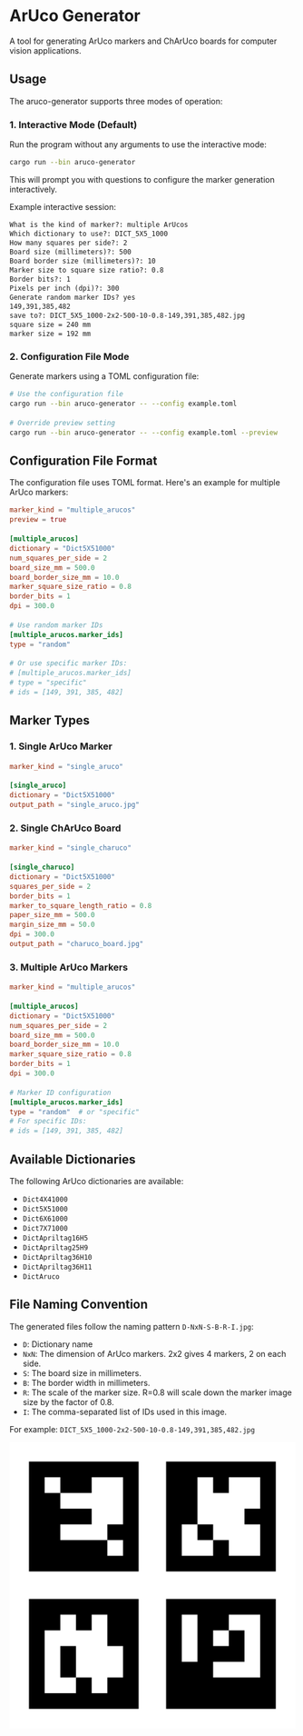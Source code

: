 # ArUco Generator

A tool for generating ArUco markers and ChArUco boards for computer vision applications.

## Usage

The aruco-generator supports three modes of operation:

### 1. Interactive Mode (Default)

Run the program without any arguments to use the interactive mode:

```bash
cargo run --bin aruco-generator
```

This will prompt you with questions to configure the marker generation interactively.

Example interactive session:
```
What is the kind of marker?: multiple ArUcos
Which dictionary to use?: DICT_5X5_1000
How many squares per side?: 2
Board size (millimeters)?: 500
Board border size (millimeters)?: 10
Marker size to square size ratio?: 0.8
Border bits?: 1
Pixels per inch (dpi)?: 300
Generate random marker IDs? yes
149,391,385,482
save to?: DICT_5X5_1000-2x2-500-10-0.8-149,391,385,482.jpg
square size = 240 mm
marker size = 192 mm
```

### 2. Configuration File Mode

Generate markers using a TOML configuration file:

```bash
# Use the configuration file
cargo run --bin aruco-generator -- --config example.toml

# Override preview setting
cargo run --bin aruco-generator -- --config example.toml --preview
```

## Configuration File Format

The configuration file uses TOML format. Here's an example for multiple ArUco markers:

```toml
marker_kind = "multiple_arucos"
preview = true

[multiple_arucos]
dictionary = "Dict5X51000"
num_squares_per_side = 2
board_size_mm = 500.0
board_border_size_mm = 10.0
marker_square_size_ratio = 0.8
border_bits = 1
dpi = 300.0

# Use random marker IDs
[multiple_arucos.marker_ids]
type = "random"

# Or use specific marker IDs:
# [multiple_arucos.marker_ids]
# type = "specific"
# ids = [149, 391, 385, 482]
```

## Marker Types

### 1. Single ArUco Marker

```toml
marker_kind = "single_aruco"

[single_aruco]
dictionary = "Dict5X51000"
output_path = "single_aruco.jpg"
```

### 2. Single ChArUco Board

```toml
marker_kind = "single_charuco"

[single_charuco]
dictionary = "Dict5X51000"
squares_per_side = 2
border_bits = 1
marker_to_square_length_ratio = 0.8
paper_size_mm = 500.0
margin_size_mm = 50.0
dpi = 300.0
output_path = "charuco_board.jpg"
```

### 3. Multiple ArUco Markers

```toml
marker_kind = "multiple_arucos"

[multiple_arucos]
dictionary = "Dict5X51000"
num_squares_per_side = 2
board_size_mm = 500.0
board_border_size_mm = 10.0
marker_square_size_ratio = 0.8
border_bits = 1
dpi = 300.0

# Marker ID configuration
[multiple_arucos.marker_ids]
type = "random"  # or "specific"
# For specific IDs:
# ids = [149, 391, 385, 482]
```

## Available Dictionaries

The following ArUco dictionaries are available:

- `Dict4X41000`
- `Dict5X51000`
- `Dict6X61000`
- `Dict7X71000`
- `DictApriltag16H5`
- `DictApriltag25H9`
- `DictApriltag36H10` 
- `DictApriltag36H11`
- `DictAruco`

## File Naming Convention

The generated files follow the naming pattern `D-NxN-S-B-R-I.jpg`:

- `D`: Dictionary name
- `NxN`: The dimension of ArUco markers. 2x2 gives 4 markers, 2 on each side.
- `S`: The board size in millimeters.
- `B`: The border width in millimeters.
- `R`: The scale of the marker size. R=0.8 will scale down the marker image size by the factor of 0.8.
- `I`: The comma-separated list of IDs used in this image.

For example: `DICT_5X5_1000-2x2-500-10-0.8-149,391,385,482.jpg`

![](doc/DICT_5X5_1000-2x2-500-10-0.8-149,391,385,482.jpg)
